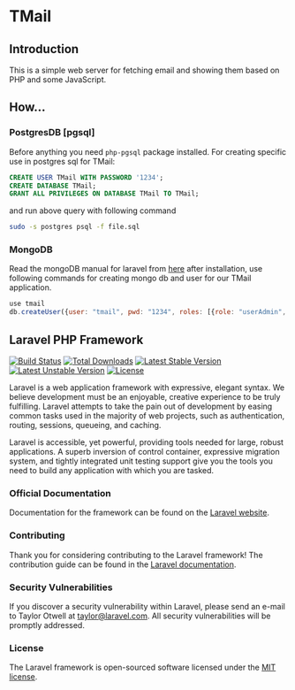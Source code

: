 # TMail
## Introduction
This is a simple web server for fetching email and showing them
based on PHP and some JavaScript.

## How...
### PostgresDB [pgsql]
Before anything you need `php-pgsql` package installed.
For creating specific use in postgres sql for TMail:
```sql
CREATE USER TMail WITH PASSWORD '1234';
CREATE DATABASE TMail;
GRANT ALL PRIVILEGES ON DATABASE TMail TO TMail;
```
and run above query with following command
```sh
sudo -s postgres psql -f file.sql
```
### MongoDB
Read the mongoDB manual for laravel from [here](https://github.com/jenssegers/laravel-mongodb)
after installation, use following commands
for creating mongo db and user for our TMail
application.
```javascript
use tmail
db.createUser({user: "tmail", pwd: "1234", roles: [{role: "userAdmin", db: "tmail"}]})
```

## Laravel PHP Framework

[![Build Status](https://travis-ci.org/laravel/framework.svg)](https://travis-ci.org/laravel/framework)
[![Total Downloads](https://poser.pugx.org/laravel/framework/d/total.svg)](https://packagist.org/packages/laravel/framework)
[![Latest Stable Version](https://poser.pugx.org/laravel/framework/v/stable.svg)](https://packagist.org/packages/laravel/framework)
[![Latest Unstable Version](https://poser.pugx.org/laravel/framework/v/unstable.svg)](https://packagist.org/packages/laravel/framework)
[![License](https://poser.pugx.org/laravel/framework/license.svg)](https://packagist.org/packages/laravel/framework)

Laravel is a web application framework with expressive, elegant syntax. We believe development must be an enjoyable, creative experience to be truly fulfilling. Laravel attempts to take the pain out of development by easing common tasks used in the majority of web projects, such as authentication, routing, sessions, queueing, and caching.

Laravel is accessible, yet powerful, providing tools needed for large, robust applications. A superb inversion of control container, expressive migration system, and tightly integrated unit testing support give you the tools you need to build any application with which you are tasked.

### Official Documentation

Documentation for the framework can be found on the [Laravel website](http://laravel.com/docs).

### Contributing

Thank you for considering contributing to the Laravel framework! The contribution guide can be found in the [Laravel documentation](http://laravel.com/docs/contributions).

### Security Vulnerabilities

If you discover a security vulnerability within Laravel, please send an e-mail to Taylor Otwell at taylor@laravel.com. All security vulnerabilities will be promptly addressed.

### License

The Laravel framework is open-sourced software licensed under the [MIT license](http://opensource.org/licenses/MIT).
